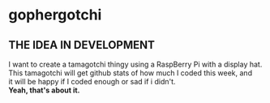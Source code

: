 # gophergotchi
## THE IDEA IN DEVELOPMENT
I want to create a tamagotchi thingy using a RaspBerry Pi with a display hat. This tamagotchi will get github stats of how much I coded this week, and  
it will be happy if I coded enough or sad if i didn't.  
**Yeah, that's about it.**
